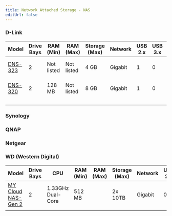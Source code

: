 ```yaml
---
title: Network Attached Storage - NAS
editUrl: false
---
```


### D-Link

| Model                                                                                                                                                                                                      | Drive Bays | RAM (Min)  | RAM (Max)  | Storage (Max) | Network | USB 2.x | USB 3.x | EoL  | Seen                |
| ---------------------------------------------------------------------------------------------------------------------------------------------------------------------------------------------------------- | ---------- | ---------- | ---------- | ------------- | ------- | ------- | ------- | ---- | ------------------- |
| [DNS-323](https://www.dlink.com/uk/en/products/dns-323-sharecenter-2-bay-network-storage-enclosure#:~:text=The%20D-Link%202-Bay%20Network%20Storage%20Enclosure%20\(DNS-323\)enables%20you%20to%20share)   | 2          | Not listed | Not listed | 4 GB          | Gigabit | 1       | 0       | 2013 | FB Marketplace \$80 |
| [DNS-320](https://www.dlink.com/uk/en/products/dns-320-2-bay-sharecenter-network-storage-enclosure#:~:text=The%20ShareCenter%E2%84%A2%202-Bay%20Network%20Storage,%20when%20used%20with%20internal%20SATA) | 2          | 128 MB     | Not listed | 8 GB          | Gigabit | 1       | 0       | 2017 | FB Marketplace \$50 |
|                                                                                                                                                                                                            |            |            |            |               |         |         |         |      |                     |
|                                                                                                                                                                                                            |            |            |            |               |         |         |         |      |                     |
|                                                                                                                                                                                                            |            |            |            |               |         |         |         |      |                     |

### Synology

### QNAP

### Netgear

### WD (Western Digital)

| Model                                                                                                                                                                                                                          | Drive Bays | CPU               | RAM (Min) | RAM (Max) | Storage (Max) | Network | USB 2.x | USB 3.x | EoL | Seen                 |
| ------------------------------------------------------------------------------------------------------------------------------------------------------------------------------------------------------------------------------ | ---------- | ----------------- | --------- | --------- | ------------- | ------- | ------- | ------- | --- | -------------------- |
| [MY Cloud NAS-Gen 2](https://www.techadvisor.com/article/717530/wd-my-cloud-mirror-4tb-review.html#:~:text=WD%20My%20Cloud%20Mirror%204TB%3A%20Specs%20%E2%80%A2%20Marvell,10TB%20%E2%80%A2%20139.9%20x%20170.6%20x%2049%20mm) | 2          | 1.33GHz Dual-Core | 512 MB    |           | 2x 10TB       | Gigabit | 0       | 1       |     | FB Marketplace \$140 |
|                                                                                                                                                                                                                                |            |                   |           |           |               |         |         |         |     |                      |
